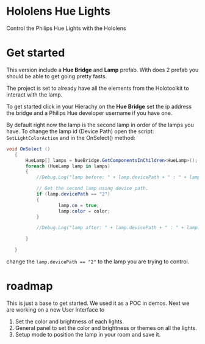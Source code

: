 # Hololens Hue Lights
Control the Philips Hue Lights with the Hololens

# Get started

This version include a **Hue Bridge** and **Lamp** prefab.
With does 2 prefab you should be able to get going pretty fasts.

The project is set to already have all the elements from the Holotoolkit to interact with the lamp.

To get started click in your Hierachy on the **Hue Bridge** set the ip address the bridge and a Philips Hue developer username if you have one.

By default right now the lamp is the second lamp in order of the lamps you have. To change the lamp id (Device Path) open the script: `SetLightColorAction` and in the OnSelect() method:

```csharp
void OnSelect ()
   {
       HueLamp[] lamps = hueBridge.GetComponentsInChildren<HueLamp>();
       foreach (HueLamp lamp in lamps)
       {
           //Debug.Log("lamp before: " + lamp.devicePath + " : " + lamp.on);

           // Get the second lamp using device path.
           if (lamp.devicePath == "2")
           {
                   lamp.on = true;
                   lamp.color = color;
           }

           //Debug.Log("lamp after: " + lamp.devicePath + " : " + lamp.on);

       }

   }
```
change the `lamp.devicePath == "2"` to the lamp you are trying to control.

# roadmap

This is just a base to get started. We used it as a POC in demos.
Next we are working on a new User Interface to
1. Set the color and brightness of each lights.
2. General panel to set the color and brightness or themes on all the lights.
3. Setup mode to position the lamp in your room and save it.
